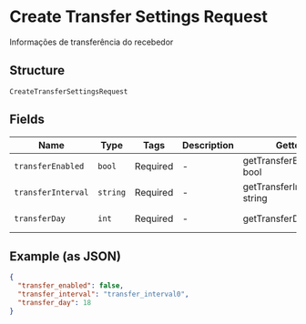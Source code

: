 
# Create Transfer Settings Request

Informações de transferência do recebedor

## Structure

`CreateTransferSettingsRequest`

## Fields

| Name | Type | Tags | Description | Getter | Setter |
|  --- | --- | --- | --- | --- | --- |
| `transferEnabled` | `bool` | Required | - | getTransferEnabled(): bool | setTransferEnabled(bool transferEnabled): void |
| `transferInterval` | `string` | Required | - | getTransferInterval(): string | setTransferInterval(string transferInterval): void |
| `transferDay` | `int` | Required | - | getTransferDay(): int | setTransferDay(int transferDay): void |

## Example (as JSON)

```json
{
  "transfer_enabled": false,
  "transfer_interval": "transfer_interval0",
  "transfer_day": 18
}
```


